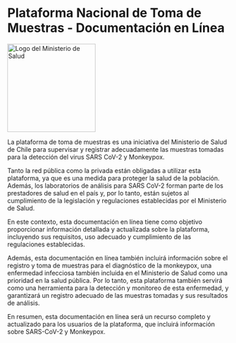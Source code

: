 
# Plataforma Nacional de Toma de Muestras - Documentación en Línea

<img src="https://minsal-pntm.github.io/pntmdocs/assets/img/LogoMinsalColor.svg" alt="Logo del Ministerio de Salud" height="200">

La plataforma de toma de muestras es una iniciativa del Ministerio de Salud de Chile para supervisar y registrar adecuadamente las muestras tomadas para la detección del virus SARS CoV-2 y Monkeypox.

Tanto la red pública como la privada están obligadas a utilizar esta plataforma, ya que es una medida para proteger la salud de la población. Además, los laboratorios de análisis para SARS CoV-2 forman parte de los prestadores de salud en el país y, por lo tanto, están sujetos al cumplimiento de la legislación y regulaciones establecidas por el Ministerio de Salud.

En este contexto, esta documentación en línea tiene como objetivo proporcionar información detallada y actualizada sobre la plataforma, incluyendo sus requisitos, uso adecuado y cumplimiento de las regulaciones establecidas.

Además, esta documentación en línea también incluirá información sobre el registro y toma de muestras para el diagnóstico de la monkeypox, una enfermedad infecciosa también incluida en el Ministerio de Salud como una prioridad en la salud pública. Por lo tanto, esta plataforma también servirá como una herramienta para la detección y monitoreo de esta enfermedad, y garantizará un registro adecuado de las muestras tomadas y sus resultados de análisis.

En resumen, esta documentación en línea será un recurso completo y actualizado para los usuarios de la plataforma, que incluirá información sobre SARS-CoV-2 y Monkeypox.